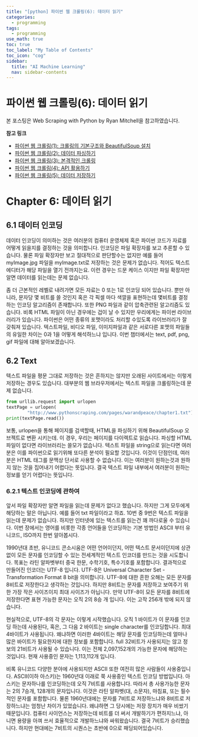 ```yaml
---
title: "[python] 파이썬 웹 크롤링(6): 데이터 읽기" 
categories:
  - programming
tags:
  - programming
use_math: true
toc: true
toc_label: "My Table of Contents"
toc_icon: "cog"
sidebar:
  title: "AI Machine Learning"
  nav: sidebar-contents
---
```


# 파이썬 웹 크롤링(6): 데이터 읽기 

본 포스팅은 Web Scraping with Python by Ryan Mitchell을 참고하였습니다. 

**참고 링크**

* [파이썬 웹 크롤링(1): 크롤링의 기본구조와 BeautifulSoup 설치](https://losskatsu.github.io/programming/py-crawling01/)
* [파이썬 웹 크롤링(2): 데이터 파싱하기](https://losskatsu.github.io/programming/py-crawling02/)
* [파이썬 웹 크롤링(3): 본격적인 크롤링](https://losskatsu.github.io/programming/py-crawling03/)
* [파이썬 웹 크롤링(4): API 활용하기](https://losskatsu.github.io/programming/py-crawling04/) 
* [파이썬 웹 크롤링(5): 데이터 저장하기](https://losskatsu.github.io/programming/py-crawling05/) 


# Chapter 6: 데이터 읽기
 
## 6.1 데이터 인코딩

데이터 인코딩이 의미하는 것은 여러분의 컴퓨터 운영체제 혹은 파이썬 코드가 자료를 어떻게 읽을지를 결정하는 것을 의미합니다. 
인코딩은 파일 확장자를 보고 추론할 수 있습니다. 물론 파일 확장자만 보고 절대적으로 판단할수는 없지만 예를 들어
myImage.jpg 파일을 myImage.txt로 저장하는 것은 문제가 없습니다. 
적어도 텍스트 에디터가 해당 파일을 열기 전까지는요. 
이런 경우는 드문 케이스 이지만 파일 확장자만 알면 데이터를 읽는데는 문제 없습니다. 

좀 더 근본적인 레벨로 내려가면 모든 자료는 0 또는 1로 인코딩 되어 있습니다. 
뿐만 아니라, 문자당 몇 비트를 쓸 것인지 혹은 각 픽셀 마다 색깔을 표현하는데 몇비트를 결정하는 인코딩 알고리즘이 존재합니다. 
또한 PNG 파일과 같이 압축관련된 알고리즘도 있습니다. 
비록 HTML 파일이 아닌 경우에는 겁이 날 수 있지만 우리에게는 파이썬 라이브러리가 있습니다. 
파이썬은 어떤 종류의 포맷이라도 처리할 수있도록 라이브러리가 잘 갖춰져 있습니다. 
텍스트파일, 비디오 파일, 이미지파일과 같은 서로다른 포맷의 파일들의 유일한 차이는 
0과 1을 어떻게 해석하느냐 입니다. 이번 챕터에서는 text, pdf, png, gif 파일에 대해 알아보겠습니다.

## 6.2 Text

텍스트 파일을 평문 그대로 저장하는 것은 흔하지는 않지만 오래된 사이트에서는 이렇게 저장하는 경우도 있습니다. 
대부분의 웹 브라우저에서는 텍스트 파일을 크롤링하는데 문제 없습니다. 

```python
from urllib.request import urlopen
textPage = urlopen(
        "http://www.pythonscraping.com/pages/warandpeace/chapter1.txt")
print(textPage.read())
```

보통, urlopen을 통해 페이지를 검색할때, HTML을 파싱하기 위해 BeautifulSoup 오브젝트로 변환 시키는데. 
이 경우, 우리는 페이지를 다이렉트로 읽습니다. 
파싱할 HTML 파일이 없다면 라이브러리는 쓸모가 없습니다. 
텍스트 파일을 string으로 읽는다면 여러분은 이를 파이썬으로 읽기위해 또다른 분석이 필요할 것입니다. 
이것이 단점인데, 여러분은 HTML 태그를 문맥상 단서로 사용할 수 없습니다. 
이는 여러분이 원하는것과 원하지 않는 것을 집어내기 어렵다는 뜻입니다. 결국 텍스트 파일 내부에서 여러분이 원하는 정보를 얻기 어렵다는 뜻입니다. 

### 6.2.1 텍스트 인코딩에 관하여 

앞서 파일 확장자만 알면 파일을 읽는데 문제가 없다고 했습니다. 하지만 그게 모두에게 해당하는 말은 아닙니다. 
예를 들어 txt 파일이라고 하죠. 
10번 중 9번은 텍스트 파일을 읽는데 문제가 없습니다. 
하지만 인터넷에 있는 텍스트를 읽는건 꽤 까다로울 수 있습니다. 
이번 장에서는 영어를 비롯한 각종 언어들을 인코딩하는 기본 방법인 ASCII 부터 유니코드, ISO까지 한번 알아봅시다.

1990년대 초반, 유니코드 콘소시움은 어떤 언어이던지,
어떤 텍스트 문서이던지에 상관없이 모든 문자를 인코딩할 수 있는 전세계적인 텍스트 인코더를 만드는 것을 시도합니다. 
목표는 라틴 알파벳부터 중국 한문, 수학기호, 특수기호를 포함합니다. 
결과적으로 만들어진 인코더는 UTF-8 입니다. 
UTF-8은 Universal Character Set - Transformation Format 8 bit을 의미합니다. 
UTF-8에 대한 흔한 오해는 모든 문자를 8비트로 저장한다고 생각하는 것입니다. 
하지만 8비트는 문자를 저장하고 보여주기 위한 가장 작은 사이즈이지 최대 사이즈가 아닙니다. 
만약 UTF-8이 모든 문자를 8비트에 저장한다면 표현 가능한 문자는 오직 2의 8승 개 입니다. 
이는 고작 256개 밖에 되지 않습니다. 

현실적으로, UTF-8의 각 문자는 이렇게 시작했습니다. 
오직 1 바이트가 이 문자를 인코딩 하는데 사용된다, 혹은, 
그 다음 2 바이트는 single character를 인코딩합니다. 
최대 4바이트가 사용됩니다. 
왜냐하면 이러한 4바이트는 해당 문자를 인코딩하는데 얼마나 많은 바이트가 필요한지에 대한 정보를 포함합니다. 
full 32비트가 사용되지는 않고 정보의 21비트가 사용될 수 있습니다. 
이는 전체 2,097,152개의 가능한 문자에 해당하는 것입니다. 
현재 사용중인 문자는 1,113,112개 입니다. 

비록 유니코드 다양한 분야에 사용되지만 ASCII 또한 여전히 많은 사람들이 사용중입니다. 
ASCII(이하 아스키)는 1960년대 이래로 쭉 사용중인 텍스트 인코딩 방법입니다. 
아스키는 문자하나를 인코딩하는데 오직 7비트를 사용합니다. 따라서 총 사용가능한 문자는 2의 7승개, 128개의 문자입니다. 
이것은 라틴 알파벳(대, 소문자), 마침표, 또는 필수적인 문자를 포함합니다. 
물론 1960년대에는 문자를 7비트로 저장하느냐와 8비트로 저장하느냐는 엄청난 차이가 있었습니다. 
왜냐하면 그 당시에는 저장 장치가 매우 비쌌기 때문입니다. 
컴퓨터 사이언스는 저장하는데 비트를 더 써서 개발하기가 편하지느냐, 
아니면 용량을 아껴 쓰서 효율적으로 개발하느냐와 싸워왔습니다. 
결국 7비트가 승리했습니다. 
하지만 현대에는 7비트의 시퀀스는 초반에 0으로 패딩되어있습니다. 

